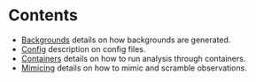 # Contents

* [Backgrounds](./backgrounds.md) details on how backgrounds are generated.
* [Config](./config.md) description on config files.
* [Containers](./containers.md) details on how to run analysis through containers.
* [Mimicing](./mimicing_data.md) details on how to mimic and scramble observations.